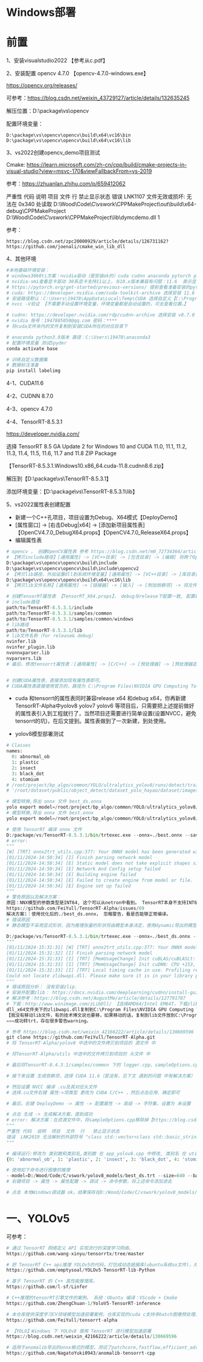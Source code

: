 # Windows部署

# 前置

1、安装visualstudio2022 【参考从c.pdf】

2、安装配置 opencv 4.7.0 【opencv-4.7.0-windows.exe】

https://opencv.org/releases/

可参考：https://blog.csdn.net/weixin_43729127/article/details/132635245

解压位置：D:\package\vs\opencv

配置环境变量：

```
D:\package\vs\opencv\opencv\build\x64\vc16\bin
D:\package\vs\opencv\opencv\build\x64\vc16\lib
```

3、vs2022创建opencv_demo项目测试

Cmake: https://learn.microsoft.com/zh-cn/cpp/build/cmake-projects-in-visual-studio?view=msvc-170&viewFallbackFrom=vs-2019

参考：https://zhuanlan.zhihu.com/p/659412062

严重性	代码	说明	项目	文件	行	禁止显示状态
错误	LNK1107	文件无效或损坏: 无法在 0x340 处读取	D:\Wood\Code\C\vswork\CPPMakeProject\out\build\x64-debug\CPPMakeProject	D:\Wood\Code\C\vswork\CPPMakeProject\lib\dymcdemo.dll	1	

参考：

```
https://blog.csdn.net/zpc20000929/article/details/126731162?
https://github.com/joenali/cmake_win_lib_dll
```



4、其他环境

```python
#本地基础环境安装：
# windows3060ti方案：nvidia驱动（是安装ok的）cuda cudnn anaconda pytorch pycharm
# nvidia-smi查看显卡驱动 30系显卡支持11以上，与10.x版本兼容有问题：11.6  表示显卡驱动最高支持11.6，因此下载cuda版本不能高于这个
# https://pytorch.org/get-started/previous-versions/ 提前查看准备安装的pytorh版本：v1.12.0版本，windows下要求是11.6/11.3，可以向下兼容
# cuda: https://developer.nvidia.com/cuda-toolkit-archive 选择安装 11.6
# 安装路径默认：C:\Users\19478\AppData\Local\Temp\CUDA 选择自定义【C:\Program Files\NVIDIA GPU Computing Toolkit\CUDA\v11.6】，将驱动组件取消，其他保持勾选
# nvcc -V验证 【不需要手动设置环境变量，环境变量都是自动设置的，可去查看位置。】

# cudnn: https://developer.nvidia.com/rdp/cudnn-archive 选择安装 v8.7.0 for cuda 11.x
# nvidia 账号：1947885050@qq.com 密码：****
# 将cuda文件夹内的文件复制到安装CUDA所在的对应目录下

# anaconda python3.9版本 路径：C:\Users\19478\anaconda3
# 配置环境变量 测试Spyder
conda activate base

# 训练自定义数据集
# 数据标注准备
pip install labelimg
```

4-1、CUDA11.6 

4-2、CUDNN 8.7.0

4-3、opencv 4.7.0

4-4、TensorRT-8.5.3.1

https://developer.nvidia.com/

选择 TensorRT 8.5 GA Update 2 for Windows 10 and CUDA 11.0, 11.1, 11.2, 11.3, 11.4, 11.5, 11.6, 11.7 and 11.8 ZIP Package

【TensorRT-8.5.3.1.Windows10.x86_64.cuda-11.8.cudnn8.6.zip】

解压到【D:\package\vs\TensorRT-8.5.3.1】

添加环境变量：【D:\package\vs\TensorRT-8.5.3.1\lib】



5、vs2022属性表创建配置

- 新建一个C++孔项目，项目设置为Debug、X64模式【DeployDemo】
- [属性窗口] -> [右击Debug|x64] -> [添加新项目属性表] 【OpenCV4.7.0_DebugX64.props】【OpenCV4.7.0_ReleaseX64.props】
- 编辑属性表

```python
# opencv ， 创建OpenCV属性表 参考 https://blog.csdn.net/m0_72734364/article/details/128865904?spm=1001.2014.3001.5501
# 【拷贝include路径】[通用属性] -> [VC++目录] -> [包含目录] -> [编辑] 将两个OpenCV两个头文件目录拷贝进去 
D:\package\vs\opencv\opencv\build\include
D:\package\vs\opencv\opencv\build\include\opencv2
# 【拷贝lib路径，外加设置dll到系统环境变量】[通用属性] -> [VC++目录] -> [库目录] -> [编辑] 
D:\package\vs\opencv\opencv\build\x64\vc16\lib
# 【拷贝lib文件名称】[通用属性] -> [链接器] -> [输入] -> [附加依赖项] -> 将文件名"opencv_world470d.lib"拷贝进去

# 创建TensorRT属性表 【TensorRT_X64.props】， debug与release下配置一致, 配置好之后主要release配置直接添加现有属性表即可。
# include路径
path/to/TensorRT-8.5.3.1/include
path/to/TensorRT-8.5.3.1/samples/common
path/to/TensorRT-8.5.3.1/samples/common/windows
# lib路径
path/to/TensorRT-8.5.3.1/lib
# lib文件名称（for release& debug）
nvinfer.lib
nvinfer_plugin.lib
nvonnxparser.lib
nvparsers.lib
# 最后，修改tensorrt属性表：[通用属性] -> [C/C++] -> [预处理器] -> [预处理器定义] -> 添加指令：_CRT_SECURE_NO_WARNINGS -> [确认]


# 创建CUDA属性表，直接添加现有属性表即可。
# CUDA属性表直接使用官方的，路径为 C:\Program Files\NVIDIA GPU Computing Toolkit\CUDA\v11.6\extras\visual_studio_integration\MSBuildExtensions\CUDA 11.6.props

```

- cuda 和tensorrt的属性表同时兼容release x64 和debug x64，你再新建TensorRT-Alpha中yolov8 yolov7 yolov6 等项目后，只需要把上述提前做好的属性表引入到工程就行了，当然项目还需要进行简单设置(设置NVCC，避免tensorrt的坑)，在后文提到。属性表做到了一次新建，到处使用。

- yolov8模型部署测试

```python
# Classes
names:
  0: abnormal_ob
  1: plastic
  2: insect
  3: black_dot
  4: stomium
# /root/project/bp_algo/common/YOLO/ultralytics_yolov8/runs/detect/train10/weights/best.pt 
# '/root/dataset/public/object_detect/dataset_yolo_hayao/dataset/images/val/Image_20230310171144605.bmp'

# 模型转换,导出 onnx 文件 best_ds.onnx
yolo export model=/root/project/bp_algo/common/YOLO/ultralytics_yolov8/runs/detect/train10/weights/best.pt format=onnx dynamic=True simplify=True
# 模型转换,导出 onnx 文件 best.onnx
yolo export model=/root/project/bp_algo/common/YOLO/ultralytics_yolov8/runs/detect/train10/weights/best.pt format=onnx

# 使用 TensorRT 编译 onnx 文件
D:/package/vs/TensorRT-8.5.3.1/bin/trtexec.exe --onnx=./best.onnx --saveEngine=./best.trt --buildOnly --minShapes=images:1x3x640x640 --optShapes=images:4x3x640x640 --maxShapes=images:8x3x640x640
# error:
"""
[W] [TRT] onnx2trt_utils.cpp:377: Your ONNX model has been generated with INT64 weights, while TensorRT does not natively support INT64. Attempting to cast down to INT32.
[01/11/2024-14:50:34] [I] Finish parsing network model
[01/11/2024-14:50:34] [E] Static model does not take explicit shapes since the shape of inference tensors will be determined by the model itself
[01/11/2024-14:50:34] [E] Network And Config setup failed
[01/11/2024-14:50:34] [E] Building engine failed
[01/11/2024-14:50:34] [E] Failed to create engine from model or file.
[01/11/2024-14:50:34] [E] Engine set up failed
"""
# 警告原因以及解决方案：
原因：NNX模型的参数类型是INT64, 这个可以从netron中看到。 TensorRT本身不支持INT64. 
https://github.com/FeiYull/TensorRT-Alpha/issues/69 
解决方案1：使用优化后的./best_ds.onnx， 忽略警告，看是否能够正常编译。
# 错误原因
# 静态模型不采用显式形状，因为推理张量的形状将由模型本身决定，使用dynamic导出的模型

D:/package/vs/TensorRT-8.5.3.1/bin/trtexec.exe --onnx=./best_ds.onnx --saveEngine=./best_ds.trt --buildOnly --minShapes=images:1x3x640x640 --optShapes=images:4x3x640x640 --maxShapes=images:8x3x640x640
"""
[01/11/2024-15:31:31] [W] [TRT] onnx2trt_utils.cpp:377: Your ONNX model has been generated with INT64 weights, while TensorRT does not natively support INT64. Attempting to cast down to INT32.
[01/11/2024-15:31:32] [I] Finish parsing network model
[01/11/2024-15:31:33] [I] [TRT] [MemUsageChange] Init cuBLAS/cuBLASLt: CPU +966, GPU +346, now: CPU 14092, GPU 1665 (MiB)
[01/11/2024-15:31:33] [I] [TRT] [MemUsageChange] Init cuDNN: CPU +153, GPU +56, now: CPU 14245, GPU 1721 (MiB)
[01/11/2024-15:31:33] [I] [TRT] Local timing cache in use. Profiling results in this builder pass will not be stored.
Could not locate zlibwapi.dll. Please make sure it is in your library path!
"""
# 错误原因分析： 没有安装zlip.
# 安装并配置zlib： https://docs.nvidia.com/deeplearning/cudnn/install-guide/index.html#install-zlib-windows
# 解决参考：https://blog.csdn.net/AugustMe/article/details/127791707
# 下载：http://www.winimage.com/zLibDll/ 【选择AMD64/Intel EM64T，下载zlib123dllx64.zip】
dll_x64文件夹下的zlibwapi.dll复制到C:\Program Files\NVIDIA GPU Computing Toolkit\CUDA\v11.6\bin
【我没有移动lib文件，有的技术博文说也要移，如果移动的话，复制到lib文件放到C:\Program Files\NVIDIA GPU Computing Toolkit\CUDA\v11.6\lib】
===成功转trt，存在很多警告warning。

```

```python
# 参考 https://blog.csdn.net/weixin_42166222/article/details/130669596
git clone https://github.com/FeiYull/TensorRT-Alpha.git
# 将 TensorRT-Alpha/yolov8 中选中的文件拷贝到项目的 源文件 中

# 将TensorRT-Alpha/utils 中选中的文件拷贝到项目的 头文件 中

# 最后将TensorRT-8.4.3.1/samples/common 下的 logger.cpp、sampleOptions.cpp 文件拷贝到项目的 资源文件 中

# 接下来设置 生成依赖项，选择 CUDA 11.6（若没有，见下文 遇到的问题 中有解决方案）

# 然后设置 NVCC 编译 .cu及其对应头文件
# 选择.cu文件右键 属性->项类型 更改为 CUDA C/C++ ，然后点击应用、确定即可

# 最后，右键 DeployDemo -> 属性 -> 配置属性 -> 高级 -> 字符集，设置为 未设置

# 点击 生成 -> 生成解决方案，直到成功
# error: 解决方案：在资源文件中，将sampleOptions.cpp移除掉【https://blog.csdn.net/m0_72734364/article/details/128865904?spm=1001.2014.3001.5501】，ok！
"""
严重性	代码	说明	项目	文件	行	禁止显示状态
错误	LNK2019	无法解析的外部符号 "class std::vector<class std::basic_string<char,struct std::char_traits<char>,class std::allocator<char> >,class std::allocator<class std::basic_string<char,struct std::char_traits<char>,class std::allocator<char> > > > __cdecl sample::splitToStringVec(class std::basic_string<char,struct std::char_traits<char>,class std::allocator<char> > const &,char)" (?splitToStringVec@sample@@YA?AV?$vector@V?$basic_string@DU?$char_traits@D@std@@V?$allocator@D@2@@std@@V?$allocator@V?$basic_string@DU?$char_traits@D@std@@V?$allocator@D@2@@std@@@2@@std@@AEBV?$basic_string@DU?$char_traits@D@std@@V?$allocator@D@2@@3@D@Z)，函数 "struct std::pair<class std::basic_string<char,struct std::char_traits<char>,class std::allocator<char> >,double> __cdecl sample::`anonymous namespace'::splitNameAndValue<double>(class std::basic_string<char,struct std::char_traits<char>,class std::allocator<char> > const &)" (??$splitNameAndValue@N@?A0xb137924a@sample@@YA?AU?$pair@V?$basic_string@DU?$char_traits@D@std@@V?$allocator@D@2@@std@@N@std@@AEBV?$basic_string@DU?$char_traits@D@std@@V?$allocator@D@2@@3@@Z) 中引用了该符号	DeployDemo	D:\Wood\Code\C\vswork\DeployDemo\sampleOptions.obj	1	
"""

# 编译运行:修改为 类别数和类别名,类别数 在 app_yolov8.cpp 中修改, 类别名 在 utils.h 中修改
{0: 'abnormal_ob', 1: 'plastic', 2: 'insect', 3: 'black_dot', 4: 'stomium'}

# 使用如下命令进行图像的推理
--model=D:/Wood/Code/C/vswork/yolov8_models/best_ds.trt --size=640 --batch_size=1  --img=D:/Wood/Code/C/vswork/yolov8_models/Image_20230310171144605.bmp  --savePath=D:/Wood/Code/C/vswork/yolov8_models/results/result # --show
# 右键项目 -> 属性 -> 属性配置 -> 调试 -> 命令参数，将上述命令添加进去

# 点击 本地Windows调试器 ok，结果保存在D:/Wood/Code/C/vswork/yolov8_models/results/result_0.jpg
```





# 一、YOLOv5

可参考：

```python
# 通过 TensorRT 网络定义 API 实现流行的深度学习网络。
https://github.com/wang-xinyu/tensorrtx/tree/master

# 把 TensorRT C++ api推理 YOLOv5的代码，打包成动态链接库(ubuntu系统so文件)，并通过 Python 调用。
https://github.com/emptysoal/YOLOv5-TensorRT-lib-Python

# 基于 TensorRT 的 C++ 高性能推理库。
https://github.com/l-sf/Linfer

# C++推理的tensorRT引擎文件的案例。 系统：Ubuntu 编译：VScode + Cmake
https://github.com/ZhengChuan-1/YoloV5-TensorRT-inference

# 本仓库提供深度学习CV领域模型加速部署案例，仓库实现的cuda c支持多batch图像预处理、推理、decode、NMS。大部分模型转换流程为：torch->onnx->tensorrt。
https://github.com/FeiYull/tensorrt-alpha

# 【YOLO】Windows 下 YOLOv8 使用 TensorRT 进行模型加速部署
https://blog.csdn.net/weixin_42166222/article/details/130669596

# 适用于anomalib导出的onnx格式的模型，测试了patchcore,fastflow,efficient_ad模型
https://github.com/NagatoYuki0943/anomalib-tensorrt-cpp
```



